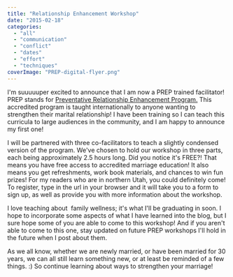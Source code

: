 ```yaml
---
title: "Relationship Enhancement Workshop"
date: "2015-02-18"
categories: 
  - "all"
  - "communication"
  - "conflict"
  - "dates"
  - "effort"
  - "techniques"
coverImage: "PREP-digital-flyer.png"
---
```


I'm suuuuuper excited to announce that I am now a PREP trained facilitator! PREP stands for [Preventative Relationship Enhancement Program.](https://www.prepinc.com/content/About-Us/What-Is-PREP.htm) This accredited program is taught internationally to anyone wanting to strengthen their marital relationship! I have been training so I can teach this curricula to large audiences in the community, and I am happy to announce my first one!

I will be partnered with three co-facilitators to teach a slightly condensed version of the program. We've chosen to hold our workshop in three parts, each being approximately 2.5 hours long. Did you notice it's FREE?! That means you have free access to accredited marriage education! It also means you get refreshments, work book materials, and chances to win fun prizes! For my readers who are in northern Utah, you could definitely come! To register, type in the url in your browser and it will take you to a form to sign up, as well as provide you with more information about the workshop.

I love teaching about  family wellness; it's what I'll be graduating in soon. I hope to incorporate some aspects of what I have learned into the blog, but I sure hope some of you are able to come to this workshop! And if you aren't able to come to this one, stay updated on future PREP workshops I'll hold in the future when I post about them.

As we all know, whether we are newly married, or have been married for 30 years, we can all still learn something new, or at least be reminded of a few things. :) So continue learning about ways to strengthen your marriage!
